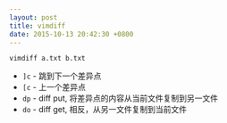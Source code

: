 ```yaml
---
layout: post
title: vimdiff
date: 2015-10-13 20:42:30 +0800
---
```


`vimdiff a.txt b.txt`

* `]c` - 跳到下一个差异点
* `[c` - 上一个差异点
* `dp` - diff put, 将差异点的内容从当前文件复制到另一文件
* `do` - diff get, 相反，从另一文件复制到当前文件
